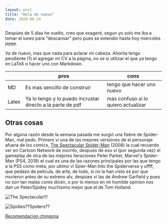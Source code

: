 ```yaml
---
layout: post
title: "Hola de nuevo"
date: 2020-06-24
---
```

Despúes de 5 días he vuelto, creo que exageré, segun yo solo me iba a tomar el lunes para "descansar" pero pues se extendio hasta hoy miercoles jejeje.

Va de nuevo, mas que nada para aclarar mi cabeza. Ahorita tengo pendiente (1) el agregar mi CV a la página, no se si utilizar el que ya tengo en LaTeX o hacer uno con Markdown.

||pros|cons|
|----|----|----|
|MD|Es mas sencillo de construir|tengo que hacer uno nuevo|
|Latex|Ya lo tengo y lo puedo incrustar directo a la parte de pdf|mas confuso si lo quiero actualizar|


## Otras cosas

Por algúna razón desde la semana pasada me surgió una fiebre de Spider-Man, mal pedo. Primero vi una de las mejores versiones de el personaje afuera de los comics, [The Spectacular Spider-Man](https://www.youtube.com/watch?v=NOR0DGwp3H8) (2008) la cual recuerdo ver en Cartoon Network de morrito, despues de eso ví (por segunda vez) el gameplay de otra de las mejores iteraciones Peter Parker, Marvel's Spider-Man (PS4, 2019) el cual es una de las razones principales por las que tengo a la PS5 como meta, por ultimo ví Spier-Man Into the Spiderverse y uffff, que pedazo de pelicula, de arte, de todo, si no la han visto es por que murieron antes de su estreno alv, despúes ví las de Andrew Garfield y pues no son tan malas como dicen, o por lo menos en mi humilde opinion nos dan un Peter/Spidey muchisimo mejor que el de Tom Holland.

![The Spectacular!!!](https://external-content.duckduckgo.com/iu/?u=https%3A%2F%2Fstatic2.srcdn.com%2Fwordpress%2Fwp-content%2Fuploads%2F2020%2F02%2FFEATURED-Peter-Parker-Spectacular-Spider-Man.jpg&f=1&nofb=1)

![Spidies??Spiders??](https://external-content.duckduckgo.com/iu/?u=https%3A%2F%2Fwww.moviedash.com%2Fwp-content%2Fuploads%2F2018%2F12%2FSpider-Man-3-1140x529.jpg&f=1&nofb=1)

[Recomendacion chingona](https://www.youtube.com/watch?v=5IaHyW-z27U)
